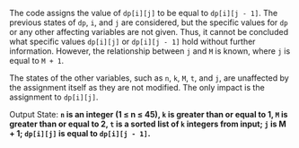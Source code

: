 The code assigns the value of `dp[i][j]` to be equal to `dp[i][j - 1]`. The previous states of `dp`, `i`, and `j` are considered, but the specific values for `dp` or any other affecting variables are not given. Thus, it cannot be concluded what specific values `dp[i][j]` or `dp[i][j - 1]` hold without further information. However, the relationship between `j` and `M` is known, where `j` is equal to `M + 1`.

The states of the other variables, such as `n`, `k`, `M`, `t`, and `j`, are unaffected by the assignment itself as they are not modified. The only impact is the assignment to `dp[i][j]`. 

Output State: **`n` is an integer (1 ≤ n ≤ 45), `k` is greater than or equal to 1, `M` is greater than or equal to 2, `t` is a sorted list of `k` integers from input; `j` is M + 1; `dp[i][j]` is equal to `dp[i][j - 1]`.**